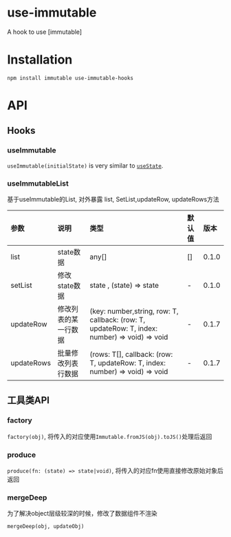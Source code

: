 # use-immutable

A hook to use [immutable]

# Installation

`npm install immutable use-immutable-hooks`

# API


## Hooks

### useImmutable

`useImmutable(initialState)` is very similar to [`useState`](https://reactjs.org/docs/hooks-state.html).



### useImmutableList

基于useImmutable的List, 对外暴露 list, SetList,updateRow, updateRows方法

| 参数 | 说明 | 类型 | 默认值 | 版本 |
|:----- |:-----|:-----|:-----|:-----|
| list | state数据 | any[] | [] | 0.1.0 |
| setList | 修改state数据 | state , (state) => state |- | 0.1.0 |
| updateRow | 修改列表的某一行数据 |  (key: number,string, row: T, callback: (row: T, updateRow: T, index: number) => void) => void |- | 0.1.7 |
| updateRows | 批量修改列表行数据 | (rows: T[], callback: (row: T, updateRow: T, index: number) => void) => void | - | 0.1.7 |


## 工具类API


### factory

`factory(obj)`, 将传入的对应使用`Immutable.fromJS(obj).toJS()`处理后返回



### produce

`produce(fn: (state) => state|void)`, 将传入的对应fn使用直接修改原始对象后返回



### mergeDeep

为了解决object层级较深的时候，修改了数据组件不渲染

`mergeDeep(obj, updateObj)`

